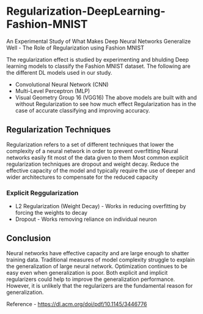 # Regularization-DeepLearning-Fashion-MNIST
An Experimental Study of  What Makes Deep Neural Networks Generalize Well  - The Role of Regularization using Fashion MNIST

The regularization effect is studied by experimenting and bhulding Deep learning models to classify the Fashion MNIST dataset. The following are the different DL models used in our study.
- Convolutional Neural Network (CNN)
- Multi-Level Perceptron (MLP)
- Visual Geometry Group 16 (VGG16)
The above models are built with and without Regularization to see how much effect Regularization has in the case of accurate classifying and improving accuracy.

## Regularization Techniques
Regularization refers to a set of different techniques that lower the complexity of a neural network in order to prevent overfitting
Neural networks easily fit most of the data given to them 
Most common explicit regularization techniques are dropout and weight decay.
Reduce the effective capacity of the model and typically require the use of deeper and wider architectures to compensate for the reduced capacity

### Explicit Reggularization
- L2 Regularization (Weight Decay) - Works in reducing overfitting by forcing the weights to decay
- Dropout - Works removing reliance on individual neuron
  

## Conclusion
Neural networks have effective capacity and are large enough to shatter training data.
Traditional measures of model complexity struggle to explain the generalization of large neural network.
Optimization continues to be easy even when generalization is poor.
Both explicit and implicit regularizers could help to improve the generalization performance.
However, it is unlikely that the regularizers are the fundamental reason for generalization.


Reference - https://dl.acm.org/doi/pdf/10.1145/3446776


